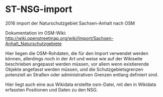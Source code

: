 # ST-NSG-import
2016 import der Naturschutzgebiet Sachsen-Anhalt nach OSM

Dokumentation im OSM-Wiki: http://wiki.openstreetmap.org/wiki/Import/Sachsen-Anhalt_Naturschutzgebiete

Hier liegen die OSM-Rohdaten, die für den Import verwendet werden können, allerdings noch in der Art und weise wie auf der Wikiseite beschrieben angepasst werden müssen, vor allem wenn existierende Objekte angefasst werden müssen, und die Schutzgebietsgrenzen potenziell an Straßen oder administrativen Grenzen entlang definiert sind.

Hier liegt auch eine aus Wikidata erstellte osm-Datei, mit den in Wikidata erfassten Positionen und Daten zu den NSG.
